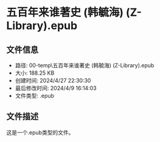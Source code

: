 ﻿# 五百年来谁著史 (韩毓海) (Z-Library).epub

## 文件信息
- 路径: 00-temp\五百年来谁著史 (韩毓海) (Z-Library).epub
- 大小: 188.25 KB
- 创建时间: 2024/4/27 22:30:30
- 最后修改时间: 2024/4/9 16:14:03
- 文件类型: .epub

## 文件描述
这是一个.epub类型的文件。

